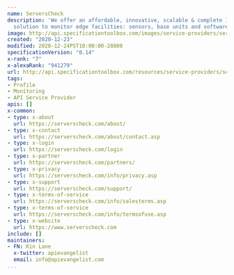 ```yaml
---
name: ServersCheck
description: 'We offer an affordable, innovative, scalable & complete Industrial IoT
  solution to monitor edge facilities: sensors, base units and software.'
image: http://api.specificationtoolbox.com/images/service-providers/serverscheck.jpg
created: "2020-12-23"
modified: 2020-12-24PST10:00:00-28800
specificationVersion: "0.14"
x-rank: "7"
x-alexaRank: "941279"
url: http://api.specificationtoolbox.com/resources/service-providers/serverscheck/
tags:
- Profile
- Monitoring
- API Service Provider
apis: []
x-common:
- type: x-about
  url: https://serverscheck.com/about/
- type: x-contact
  url: https://serverscheck.com/about/contact.asp
- type: x-login
  url: https://serverscheck.com/login
- type: x-partner
  url: https://serverscheck.com/partners/
- type: x-privacy
  url: https://serverscheck.com/info/privacy.asp
- type: x-support
  url: https://serverscheck.com/support/
- type: x-terms-of-service
  url: https://serverscheck.com/info/salesterms.asp
- type: x-terms-of-service
  url: https://serverscheck.com/info/termsofuse.asp
- type: x-website
  url: https://www.serverscheck.com
include: []
maintainers:
- FN: Kin Lane
  x-twitter: apievangelist
  email: info@apievangelist.com
...
```

